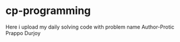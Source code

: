# cp-programming
Here i upload my daily  solving code with problem name
Author-Protic Prappo Durjoy
